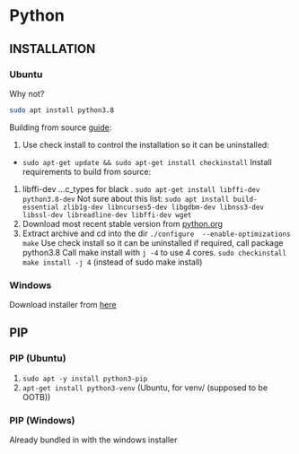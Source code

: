 # Python

## INSTALLATION

### Ubuntu

Why not?

```bash
sudo apt install python3.8
```

Building from source [guide](https://linuxize.com/post/how-to-install-python-3-8-on-ubuntu-18-04/):

1. Use check install to control the installation so it can be uninstalled:
  - `sudo apt-get update && sudo apt-get install checkinstall`
Install requirements to build from source:
1. libffi-dev ...c_types for black
. `sudo apt-get install libffi-dev python3.8-dev`
Not sure about this list: `sudo apt install build-essential zlib1g-dev libncurses5-dev libgdbm-dev libnss3-dev libssl-dev libreadline-dev libffi-dev wget`
1. Download most recent stable version from [python.org](https://www.python.org/download/other/)
2. Extract archive and cd into the dir
`./configure  --enable-optimizations`
`make`
Use check install so it can be uninstalled if required, call package python3.8
Call make install with `j -4` to use 4 cores.
`sudo checkinstall make install -j 4` (instead of sudo make install)

### Windows

Download installer from [here](https://www.python.org/downloads/windows/)

## PIP

### PIP (Ubuntu)

1. `sudo apt -y install python3-pip`
2. `apt-get install python3-venv` (Ubuntu, for venv/ (supposed to be OOTB))

### PIP (Windows)

Already bundled in with the windows installer

